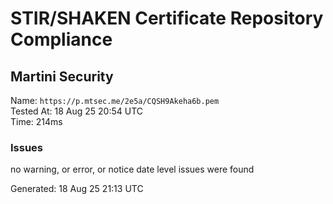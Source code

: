 # STIR/SHAKEN Certificate Repository Compliance

## Martini Security

Name: `https://p.mtsec.me/2e5a/CQSH9Akeha6b.pem`\
Tested At: 18 Aug 25 20:54 UTC\
Time: 214ms

### Issues

no warning, or error, or notice date level issues were found

Generated: 18 Aug 25 21:13 UTC